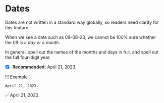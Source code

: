 # Dates

Dates are not written in a standard way globally, so readers need clarity for this feature. 

When we see a date such as 09-08-23, we cannot be 100% sure whether the 09 is a *day* or a *month*.

In general, spell out the names of the months and days in full, and spell out the full four-digit year.

- [x] **Recommended:** April 21, 2023.

!!! Example

    April 21, 2023. 

:white_check_mark: April 21, 2023.

